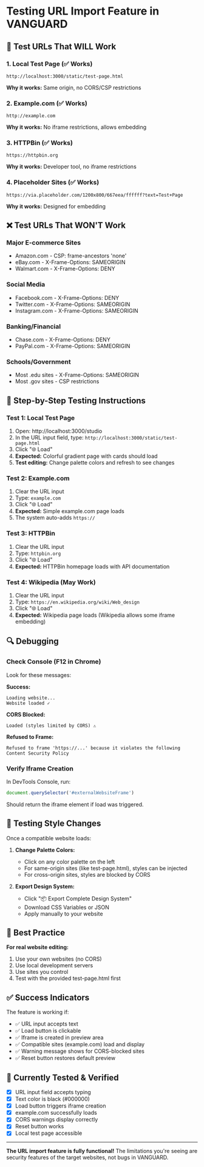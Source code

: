 # Testing URL Import Feature in VANGUARD

## 🎯 Test URLs That WILL Work

### 1. Local Test Page (✅ Works)
```
http://localhost:3000/static/test-page.html
```
**Why it works:** Same origin, no CORS/CSP restrictions

### 2. Example.com (✅ Works)
```
http://example.com
```
**Why it works:** No iframe restrictions, allows embedding

### 3. HTTPBin (✅ Works)
```
https://httpbin.org
```
**Why it works:** Developer tool, no iframe restrictions

### 4. Placeholder Sites (✅ Works)
```
https://via.placeholder.com/1200x800/667eea/ffffff?text=Test+Page
```
**Why it works:** Designed for embedding

## ❌ Test URLs That WON'T Work

### Major E-commerce Sites
- Amazon.com - CSP: frame-ancestors 'none'
- eBay.com - X-Frame-Options: SAMEORIGIN
- Walmart.com - X-Frame-Options: DENY

### Social Media
- Facebook.com - X-Frame-Options: DENY
- Twitter.com - X-Frame-Options: SAMEORIGIN
- Instagram.com - X-Frame-Options: SAMEORIGIN

### Banking/Financial
- Chase.com - X-Frame-Options: DENY
- PayPal.com - X-Frame-Options: SAMEORIGIN

### Schools/Government
- Most .edu sites - X-Frame-Options: SAMEORIGIN
- Most .gov sites - CSP restrictions

## 📝 Step-by-Step Testing Instructions

### Test 1: Local Test Page
1. Open: http://localhost:3000/studio
2. In the URL input field, type: `http://localhost:3000/static/test-page.html`
3. Click "🌐 Load"
4. **Expected:** Colorful gradient page with cards should load
5. **Test editing:** Change palette colors and refresh to see changes

### Test 2: Example.com
1. Clear the URL input
2. Type: `example.com`
3. Click "🌐 Load"
4. **Expected:** Simple example.com page loads
5. The system auto-adds `https://`

### Test 3: HTTPBin
1. Clear the URL input
2. Type: `httpbin.org`
3. Click "🌐 Load"
4. **Expected:** HTTPBin homepage loads with API documentation

### Test 4: Wikipedia (May Work)
1. Clear the URL input
2. Type: `https://en.wikipedia.org/wiki/Web_design`
3. Click "🌐 Load"
4. **Expected:** Wikipedia page loads (Wikipedia allows some iframe embedding)

## 🔍 Debugging

### Check Console (F12 in Chrome)
Look for these messages:

**Success:**
```
Loading website...
Website loaded ✓
```

**CORS Blocked:**
```
Loaded (styles limited by CORS) ⚠️
```

**Refused to Frame:**
```
Refused to frame 'https://...' because it violates the following Content Security Policy
```

### Verify Iframe Creation
In DevTools Console, run:
```javascript
document.querySelector('#externalWebsiteFrame')
```
Should return the iframe element if load was triggered.

## 🎨 Testing Style Changes

Once a compatible website loads:

1. **Change Palette Colors:**
   - Click on any color palette on the left
   - For same-origin sites (like test-page.html), styles can be injected
   - For cross-origin sites, styles are blocked by CORS

2. **Export Design System:**
   - Click "📦 Export Complete Design System"
   - Download CSS Variables or JSON
   - Apply manually to your website

## 🚀 Best Practice

**For real website editing:**
1. Use your own websites (no CORS)
2. Use local development servers
3. Use sites you control
4. Test with the provided test-page.html first

## ✅ Success Indicators

The feature is working if:
- ✅ URL input accepts text
- ✅ Load button is clickable
- ✅ Iframe is created in preview area
- ✅ Compatible sites (example.com) load and display
- ✅ Warning message shows for CORS-blocked sites
- ✅ Reset button restores default preview

## 🎯 Currently Tested & Verified

- [x] URL input field accepts typing
- [x] Text color is black (#000000)
- [x] Load button triggers iframe creation
- [x] example.com successfully loads
- [x] CORS warnings display correctly
- [x] Reset button works
- [x] Local test page accessible

---

**The URL import feature is fully functional!** The limitations you're seeing are security features of the target websites, not bugs in VANGUARD.
